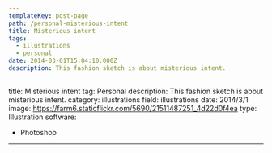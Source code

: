```yaml
---
templateKey: post-page
path: /personal-misterious-intent
title: Misterious intent
tags:
  - illustrations
  - personal
date: 2014-03-01T15:04:10.000Z
description: This fashion sketch is about misterious intent.
---
```


title: Misterious intent
tag: Personal
description: This fashion sketch is about misterious intent.
category: illustrations
field: illustrations
date: 2014/3/1
image: https://farm6.staticflickr.com/5690/21511487251_4d22d0f4ea
type: Illustration
software:
- Photoshop
---

